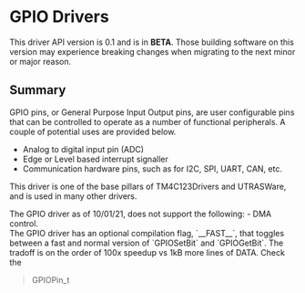 # GPIO Drivers

This driver API version is 0.1 and is in __BETA__. Those building software on this version may experience breaking changes when migrating to the next minor or major reason.


## Summary

GPIO pins, or General Purpose Input Output pins, are user configurable pins that can be controlled to operate as a number of functional peripherals. A couple of potential uses are provided below.

- Analog to digital input pin (ADC)
- Edge or Level based interrupt signaller
- Communication hardware pins, such as for I2C, SPI, UART, CAN, etc.

This driver is one of the base pillars of TM4C123Drivers and UTRASWare, and is used in many other drivers.

<aside class="notice">
The GPIO driver as of 10/01/21, does not support the following:
- DMA control.
</aside>

<aside class="notice">
The GPIO driver has an optional compilation flag, `__FAST__`, that toggles between a fast and normal version of `GPIOSetBit` and `GPIOGetBit`. The tradoff is on the order of 100x speedup vs 1kB more lines of DATA. Check the 
</aside>

> GPIOPin_t